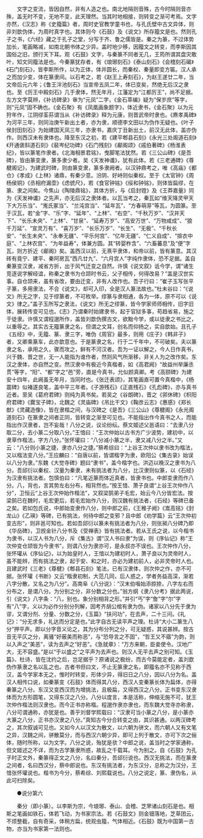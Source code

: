 <!-- { "loadSidebar": true } -->
　　文字之变流，皆因自然，非有人造之也。南北地隔则音殊，古今时隔则音亦殊，盖无时不变，无地不变，此天理然。当其时地相接，则转变之渐可考焉。文字亦然，《汉志》称《史籀篇》者，周时史官教学童书也，与孔氏壁中古文异体，则非刘歆伪体，为周时真字也。其体则今《石鼓》及《说文》所存籀文是也。然则孔子之书，《六经》藏之于孔子之堂，分写于齐、鲁之儒皆是。秦之为篆，不过体势加长，笔画略减，如南北朝书体之少异。盖时地少移，因籀文之转变，而李斯因其国俗之旧，颁行天下耳。观《石鼓》文字，与秦篆不同者无几，王筠所谓其盘灾敢叶，知文同籀法是也。今秦篆犹存者，有《琅琊刻石》《泰山刻石》《会稽刻石碣》《石门刻石》，皆李斯所作，以为正体，体并圆长，而秦权、秦量即变方匾。汉人承之而加少变，体在篆隶间。以石考之，若《赵王上寿刻石》，为赵王遂廿二年，当文帝后元六年；《鲁王泮池刻石》当宣帝五凤二年，体已变矣，然绝无后汉之隶也。至《厉王中殿刻石》几于隶体，然无年月，江藩定为“江都厉王”，尚不足据。左方文字莫辨，《补访碑录》审为“元凤”二字，《金石萃编》疑为“保岁庶”等字，则“元凤”固不确也。《金石聚》有《凤凰画象题字》，体近隶书，《金石聚》以为元狩年作，江阴缪荃荪谓当从《补访碑录》释为元康，则晋武帝时隶也。《麃孝禹碑》为河平三年，则同治庚午新出土者，亦为隶，顺德李文田以为伪作无疑也。《叶子侯封田刻石》为始建国天凤三年，亦隶书，嘉庆丁丑新出土，前汉无此体，盖亦伪作。则西汉未有隶体也。降至东汉之初，若《建平郫县石刻》《永光三处阁道石刻》《开通褒斜道石刻》《裴岑纪功碑》《石门残刻》《郙阁颂》《戚伯著碑》《杨淮表纪》，皆以篆笔作隶者。《北海相景君铭》，曳脚笔法犹然。若《三公山碑》《是吾碑》，皆由篆变隶，篆多隶少者。吴《天发神谶》，犹有此体。若《三老通碑》《尊楗阁记》，为建武时碑，则由篆变隶，篆多隶阙者。以汉钟鼎考之，唯《高庙》《都仓》《孝成》《上林》诸鼎，有秦少意。汾阴、好峙则似秦权。至于《太官钟》《周杨侯铜》《丞相府漏壶》《虑俿尺》，若《食官钟铭》《绥和钟铭》，则体皆扁缪，在篆、隶之间矣。今焦山《陶陵鼎铭》，其体方折，与《启封镫》及《王莽嘉量》同为《天发神谶》之先声，亦无后汉之隶体者。以瓦当考之，秦瓦如“维天降灵甲天下大万乐当”、“嵬氏冢当”、“兰沌宫当”、“延年瓦”、“方春萌芽”等瓦，为圆篆。至于汉瓦，若“金”字、“乐”字、“延年”、“上林”、“右空”、“千秋万岁”、“汉并天下”、“长乐未央”、“上林”、“甘泉”、“延寿万岁”、“高安万世”、“万物咸成”、“狼千万延”、“宣灵万有”、“喜万岁”、“长乐万岁”、“长生”、“无极”、“千秋长安”、“长生未央”、“永奉无疆”、“平乐何宫”、“亿年无疆”、“仁义自成”、“揜衣中庭”、“上林农宫”、“为年益寿”，体兼方圆。其“转婴柞含”、“六畜蕃息”及“便”字瓦，则方折近《郙阁》矣。盖西汉以前，无熹平隶体，和帝以前，皆有篆意。其汉砖有竟宁、建平、秦阿房瓦“西凡廿九”、“六月宫人”字纯作隶体，恐不足据。盖自秦篆变汉隶，减省方折，出于风气迁变之自然。许慎《说文叙》诋今学，谓“诸生竞逐说字解经谊，称秦之隶书为仓颉时书云，父子相传，何得改易？”盖是汉世实事。自仓颉来，虽有省改，要由迁变，非有人改作也。吾子行曰：“崔子玉写张平子篆，多用隶法，不合《说文》，却可入印，全是汉人篆法故也。”杜未谷曰：“《说文》所无之字，见于缪篆者，不可枚举。缪篆与隶相通，各为一体，原不可以《说文》律之。”盖子玉所写之隶法，《说文》所无之缪篆，皆今学家师师相传，旧字旧体，展转传变可见也。《志》乃谓秦时始建隶书，起于官狱多事，苟趋省易，施之于徒隶。许慎又谓程邈所作，盖皆刘歆伪撰古文，欲黜今学，或以徒隶之书比之，以重辱之。其实古无籀篆隶之名，但谓之文耳，创名而仰扬之，实自歆始。且孔子《五经》中，无籀、篆、隶三字，唯伪《周官》最多，则用《庄子》《韩非子》者，又卿乘篆车，此亦歆意也。于是篆隶之名，行于二千年中，不可破矣。夫以篆隶之名，承用之久，骤而攻之，鲜有不河汉者。吾为一证以解之，今人日作真书，兴于魏、晋之世，无一人能指为谁作者，然则风气所渐移，非关人为之改作矣。东汉之隶体，亦自然之变。然汉隶中有极近今真楷者，如《高君阙》“故益州举廉丞贯”等字，“阳”、“都”字之“邑”旁，直是今真书，允似颜真卿。考《高颐碑》为建安十四年，此阙虽无年月，当同时也。《张迁表颂》，其笔画直可置今真楷中，《杨震碑》似褚遂良笔，盖中平三年者。《子游残石》《正直残石》《孔彪碑》，亦与真书近者。至吴《葛府君碑》则纯为真书矣。若吴之《谷朗碑》，晋之《郛休碑》《枳阳府君碑》《爨宝子碑》，北魏之《灵庙碑》《吊比干文》《鞠彦云志》《惠感》《郑长猷》《灵藏造像》，皆在隶楷之间，与汉碑之《是吾》《三公山》《尊楗阁》《永光阁道刻石》在篆隶之间者正同，皆转变之渐至可见也。不能指出作今真书之人，而能指出作汉隶者，岂不妄哉！八分之说，议论纷纭。蔡文姬述父邕语曰：“去隶八分取二分，去小篆二分取八分。”王愔曰：“王次仲始以古书方广少波势，建初中，以隶草作楷法，字方八分。”张怀瓘曰：“八分减小篆之半，隶又减八分之半。”又云：“八分则小篆之捷，隶亦八分之捷。”蔡希综曰：“上谷王次仲以隶书改为楷法，又以楷法变八分。”王应麟曰：“自唐以前，皆谓楷字为隶，欧阳公《集古录》始误以八分为隶。”东魏《大觉寺碑》题曰“隶书”，盖今楷字也。洪迈以晚汉之隶书为八分。吾邱衍以秦权、汉量为秦隶，未有挑法者为八分，比汉隶则似篆，以《石经》为汉隶有挑法者。包慎伯曰：“凡笔近篆而体近真者，皆隶书也。中郎变隶而作八分。八，背也，言其势左右分布，相背然也。”按王愔、萧子良谓“上谷王次仲作八分”，卫恒云“上谷王次仲始作楷法”，又叙梁鹄弟子毛宏，始云今八分皆宏法。按梁鹄已在魏时，毛宏更后，若毛宏始作八分，则汉魏有挑法者，《石经》等碑已备之矣。若如包氏说，中郎始变隶作八分，则中郎之前，《王稚子阙》《嵩高铭》《封龙山》《乙瑛》等碑，已有挑法，何待中郎之变邪？且中郎《劝学篇》云“王次仲初变古形”，则非邕可知也。若如吾邱衍以篆未有挑法者为八分，则张昶八分碑乃即《华岳碑》，卫觊金针八分书及《受禅表》皆有挑法者。若从王氏之说，以今楷书为隶书，以汉人书为八分，斥《集古》谓“汉人书曰隶”为误，则《序仙记》称“王次仲变仓颉皆为今隶书”，则谓八分为隶亦可，是永叔亦不误也。王次仲作八分，张怀瓘从《序仙记》，以为始皇时人，王愔以为建初时人，萧子良以为灵帝时人，虽不能辨，而有挑法之隶，起于安、和之时，亦必为建初前人，必非灵帝时人也。且建武时《三老》《尊楗》《郫县石刻》笔法，已有汉隶体，则次仲之作，亦不可据。张怀瓘《书断》又云“楷隶初制，大范几同，后人惑之，学者务益高深，渐若八字分散，又名之为八分”。高南阜《八分说》：“汉末伯喈始添掠捺，八字左右而分布之，是谓八分。为分别之分，非分数之分也。”翁方纲《隶八分考》据此两说，引《说文》八字条：“八，别也。象分别相背之形。”并引“丐”字“詹”字“尔”字有“八”字，义以为必作分别分列解，因考齐胡公棺有隶为伪。诸家以八分先于隶为谬，又谓分剂、分量、分数之分，《玉篇》“扶问功”，在去声，二十三问。《礼记》：“分无求多，礼达而分定是也。”此字自古无读平声之理。杜诗“大小二篆生八分”押平声。即以分字音义论之，其为分布分列之分，可无疑惑，其说甚辨。按古音无平仄之分，离骚“好蔽美而称恶”，与“恐导言之不固”，“哲王又不寤”为韵，则以入声之“美恶”，读为去声之“好恶”。《急就章》：“万方来朝，臣妾使令。汉地广大，无不容盛。”是以“于以盛之”之平声为去声也。则汉人无平去声之别可知。《玉篇》、杜诗，皆在沈约之后，岂足据乎？原诸说之极纷，而古今莫能定者，盖刘歆伪作篆隶之名以乱之也。古者书但曰文，不止无篆隶之名，即籀名亦不见称于西汉，盖今学家本无之，惟时时转变，形体少异，得旧日之八分，因以八分为名。盖汉人相传口说，如秦篆变《石鼓》体而得其八分，西汉人变秦篆长体为扁体，亦得秦篆之八分。东汉又变西汉而为增挑法，且极扁，又得西汉之八分。正书变东汉隶体而为方形圆笔，又得东汉之八分。八分以度言，本是活称，伸缩无施不可，犹王次仲作楷法则汉隶也。而今正书亦称楷。程邈作隶亦隶也，而东魏大觉寺亦称隶，八分可谓通称，亦犹是也。善乎刘督学熙载曰：“汉隶可当小篆之八分，是小篆亦大篆之八分，正书亦汉隶之八分。”真知古今分合转变之由，其识甚通。以两汉碑考之，其次叙诚可见也。又如今人以汉文为散文，以六朝为骈文，而六朝人又有文笔之异，汉魏之间，骈散莫分，而与西汉六朝少异，即可上列于散文，亦可下次之俪体，随时所称，以为文字。八分之说，殆犹是欤？中郎之说，盖当时之学家通称，但文姬述之不详，而为古学篆隶所惑，故乱之千载耳。今为别之。自《石鼓》为孔子时正文外，秦篆得正文之八分，名曰秦分，吾邱衍说也。西汉无挑法，而在篆隶之间者，名曰西汉分，蔡中郎说也。东汉有挑法者，为东汉分，总称之为汉分，王愔张怀瓘说也。楷书为今分，蔡希综、刘熙载说也。八分之说定，篆、隶伪名，从此可扫除矣。 

　　●说分第六 

　　秦分（即小篆）。以李斯为宗，今琅琊、泰山、会稽、芝罘诸山刻石是也。相斯之笔画如铁石，体若飞动，为书家宗法。若《石鼓文》则金钿落地，芝草团云，不烦整截，自有奇采，体稍方扁，统观虫籀，气体相近。《石鼓》既为中国第一古物，亦当为书家第一法则也。 

